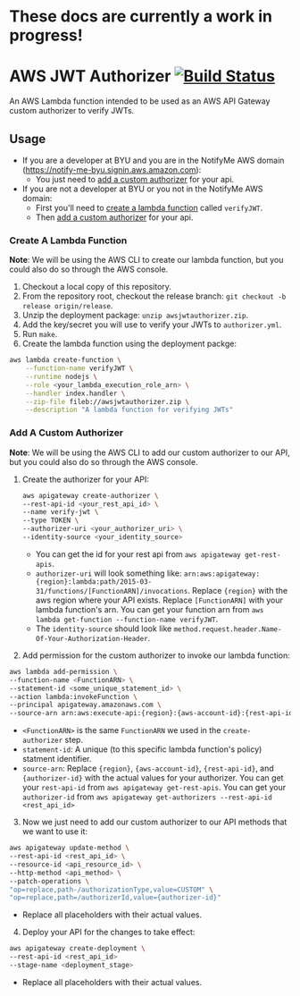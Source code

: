 # These docs are currently a work in progress!

# AWS JWT Authorizer [![Build Status](https://circleci.com/gh/byu-oit-appdev/aws-jwt-auth.svg?style=shield)](https://circleci.com/gh/byu-oit-appdev/aws-jwt-auth)

An AWS Lambda function intended to be used as an AWS API Gateway custom authorizer to verify JWTs.

## Usage

- If you are a developer at BYU and you are in the NotifyMe AWS domain (https://notify-me-byu.signin.aws.amazon.com):
    + You just need to [add a custom authorizer](#add-a-custom-authorizer) for your api.
- If you are not a developer at BYU or you not in the NotifyMe AWS domain:
    + First you'll need to [create a lambda function](#create-a-lambda-function) called `verifyJWT`.
    + Then [add a custom authorizer](#add-a-custom-authorizer) for your api.

### Create A Lambda Function

**Note**: We will be using the AWS CLI to create our lambda function, but you could also do so through the AWS console.

1. Checkout a local copy of this repository.
2. From the repository root, checkout the release branch: `git checkout -b release origin/release`.
3. Unzip the deployment package: `unzip awsjwtauthorizer.zip`.
4. Add the key/secret you will use to verify your JWTs to `authorizer.yml`.
5. Run `make`.
6. Create the lambda function using the deployment packge:
```bash
aws lambda create-function \
    --function-name verifyJWT \
    --runtime nodejs \
    --role <your_lambda_execution_role_arn> \
    --handler index.handler \
    --zip-file fileb://awsjwtauthorizer.zip \
    --description "A lambda function for verifying JWTs"
```

### Add A Custom Authorizer

**Note**: We will be using the AWS CLI to add our custom authorizer to our API, but you could also do so through the AWS console.

1. Create the authorizer for your API:
    ```bash
    aws apigateway create-authorizer \
    --rest-api-id <your_rest_api_id> \
    --name verify-jwt \
    --type TOKEN \
    --authorizer-uri <your_authorizer_uri> \
    --identity-source <your_identity_source>
    ```

    + You can get the id for your rest api from `aws apigateway get-rest-apis`.
    + `authorizer-uri` will look something like: `arn:aws:apigateway:{region}:lambda:path/2015-03-31/functions/[FunctionARN]/invocations`. Replace `{region}` with the aws region where your API exists. Replace `[FunctionARN]` with your lambda function's arn. You can get your function arn from `aws lambda get-function --function-name verifyJWT`.
    + The `identity-source` should look like `method.request.header.Name-Of-Your-Authorization-Header`.

2. Add permission for the custom authorizer to invoke our lambda function:
```bash
aws lambda add-permission \
--function-name <FunctionARN> \
--statement-id <some_unique_statement_id> \
--action lambda:invokeFunction \
--principal apigateway.amazonaws.com \
--source-arn arn:aws:execute-api:{region}:{aws-account-id}:{rest-api-id}/authorizers/{authorizer-id}
```

+ `<FunctionARN>` is the same `FunctionARN` we used in the `create-authorizer` step.
+ `statement-id`: A unique (to this specific lambda function's policy) statment identifier.
+ `source-arn`: Replace `{region}`, `{aws-account-id}`, `{rest-api-id}`, and `{authorizer-id}` with the actual values for your authorizer. You can get your `rest-api-id` from `aws apigateway get-rest-apis`. You can get your `authorizer-id` from `aws apigateway get-authorizers --rest-api-id <rest_api_id>`

3. Now we just need to add our custom authorizer to our API methods that we want to use it:
```bash
aws apigateway update-method \
--rest-api-id <rest_api_id> \
--resource-id <api_resource_id> \
--http-method <api_method> \
--patch-operations \
"op=replace,path-/authorizationType,value=CUSTOM" \
"op=replace,path=/authorizerId,value={authorizer-id}"
```

+ Replace all placeholders with their actual values.

4. Deploy your API for the changes to take effect:
```bash
aws apigateway create-deployment \
--rest-api-id <rest_api_id>
--stage-name <deployment_stage>
```

+ Replace all placeholders with their actual values.
